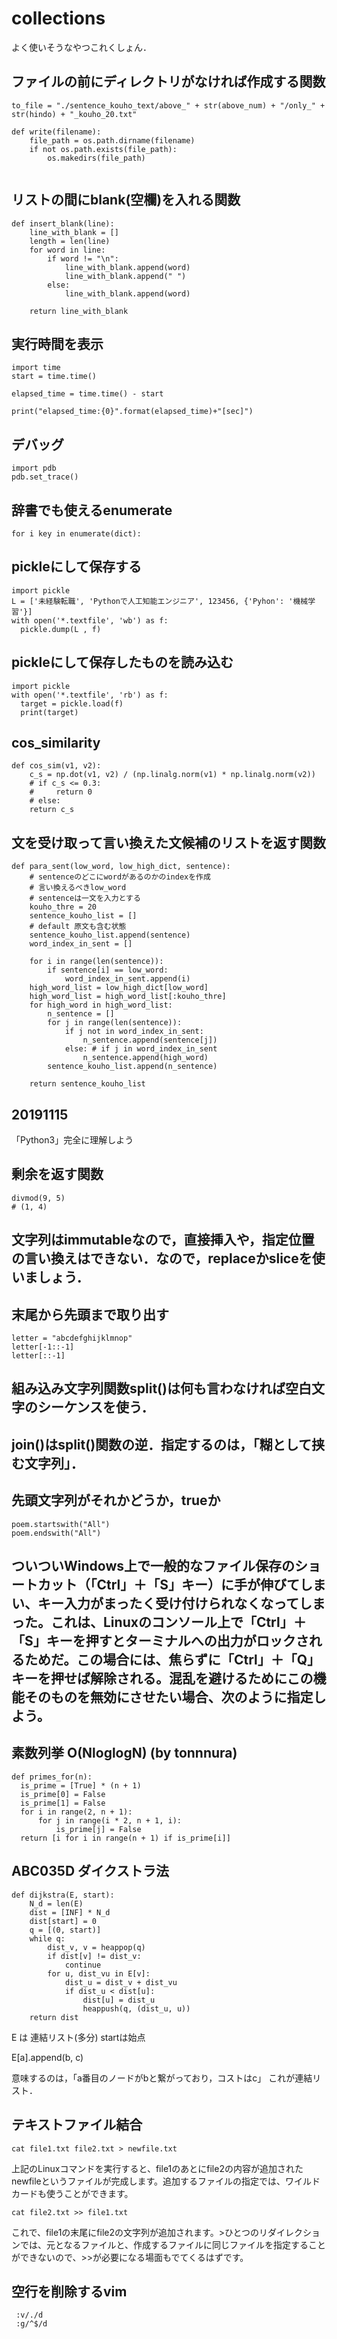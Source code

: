 # collections
よく使いそうなやつこれくしょん．


## ファイルの前にディレクトリがなければ作成する関数

```
to_file = "./sentence_kouho_text/above_" + str(above_num) + "/only_" + str(hindo) + "_kouho_20.txt"

def write(filename):
    file_path = os.path.dirname(filename)
    if not os.path.exists(file_path):
        os.makedirs(file_path)


```


## リストの間にblank(空欄)を入れる関数

```
def insert_blank(line):
    line_with_blank = []
    length = len(line)
    for word in line:
        if word != "\n":
            line_with_blank.append(word)
            line_with_blank.append(" ")
        else:
            line_with_blank.append(word)
    
    return line_with_blank
```

## 実行時間を表示
```
import time
start = time.time()

elapsed_time = time.time() - start

print("elapsed_time:{0}".format(elapsed_time)+"[sec]")
```

## デバッグ

```
import pdb
pdb.set_trace()
```

## 辞書でも使えるenumerate
```
for i key in enumerate(dict):
```

## pickleにして保存する
```
import pickle
L = ['未経験転職', 'Pythonで人工知能エンジニア', 123456, {'Pyhon': '機械学習'}]
with open('*.textfile', 'wb') as f:
  pickle.dump(L , f)
```


## pickleにして保存したものを読み込む
```
import pickle
with open('*.textfile', 'rb') as f:
  target = pickle.load(f)
  print(target)
```
## cos_similarity
```
def cos_sim(v1, v2):    
    c_s = np.dot(v1, v2) / (np.linalg.norm(v1) * np.linalg.norm(v2))
    # if c_s <= 0.3:
    #     return 0
    # else:
    return c_s
```

## 文を受け取って言い換えた文候補のリストを返す関数
```
def para_sent(low_word, low_high_dict, sentence):
	# sentenceのどこにwordがあるのかのindexを作成
	# 言い換えるべきlow_word
	# sentenceは一文を入力とする
	kouho_thre = 20
	sentence_kouho_list = []
	# default 原文も含む状態
	sentence_kouho_list.append(sentence)
	word_index_in_sent = []

	for i in range(len(sentence)):
		if sentence[i] == low_word:
			word_index_in_sent.append(i)
	high_word_list = low_high_dict[low_word]
	high_word_list = high_word_list[:kouho_thre]
	for high_word in high_word_list:
		n_sentence = []
		for j in range(len(sentence)):
			if j not in word_index_in_sent: 
				n_sentence.append(sentence[j])
			else: # if j in word_index_in_sent
				n_sentence.append(high_word)
		sentence_kouho_list.append(n_sentence)
	
	return sentence_kouho_list
```

## 20191115
「Python3」完全に理解しよう

## 剰余を返す関数
```
divmod(9, 5)
# (1, 4)
```

## 文字列はimmutableなので，直接挿入や，指定位置の言い換えはできない．なので，replaceかsliceを使いましょう．

## 末尾から先頭まで取り出す
```
letter = "abcdefghijklmnop"
letter[-1::-1]
letter[::-1]
```
## 組み込み文字列関数split()は何も言わなければ空白文字のシーケンスを使う．

## join()はsplit()関数の逆．指定するのは，「糊として挟む文字列」．

## 先頭文字列がそれかどうか，trueか
```
poem.startswith("All")
poem.endswith("All")
```

## ついついWindows上で一般的なファイル保存のショートカット（「Ctrl」＋「S」キー）に手が伸びてしまい、キー入力がまったく受け付けられなくなってしまった。これは、Linuxのコンソール上で「Ctrl」＋「S」キーを押すとターミナルへの出力がロックされるためだ。この場合には、焦らずに「Ctrl」＋「Q」キーを押せば解除される。混乱を避けるためにこの機能そのものを無効にさせたい場合、次のように指定しよう。


## 素数列挙 O(NloglogN) (by tonnnura)
```
def primes_for(n):
  is_prime = [True] * (n + 1)
  is_prime[0] = False
  is_prime[1] = False
  for i in range(2, n + 1):
      for j in range(i * 2, n + 1, i):
          is_prime[j] = False
  return [i for i in range(n + 1) if is_prime[i]]
```
## ABC035D ダイクストラ法
```
def dijkstra(E, start):
    N_d = len(E)
    dist = [INF] * N_d
    dist[start] = 0
    q = [(0, start)]
    while q:
        dist_v, v = heappop(q)
        if dist[v] != dist_v:
            continue
        for u, dist_vu in E[v]:
            dist_u = dist_v + dist_vu
            if dist_u < dist[u]:
                dist[u] = dist_u
                heappush(q, (dist_u, u))
    return dist
```
E は 連結リスト(多分)
startは始点

E[a].append(b, c)


意味するのは，「a番目のノードがbと繋がっており，コストはc」
これが連結リスト．
## テキストファイル結合
```
cat file1.txt file2.txt > newfile.txt
```
上記のLinuxコマンドを実行すると、file1のあとにfile2の内容が追加されたnewfileというファイルが完成します。追加するファイルの指定では、ワイルドカードも使うことができます。

``` 
cat file2.txt >> file1.txt
```
これで、file1の末尾にfile2の文字列が追加されます。>ひとつのリダイレクションでは、元となるファイルと、作成するファイルに同じファイルを指定することができないので、>>が必要になる場面もでてくるはずです。

## 空行を削除するvim
```
 :v/./d
 :g/^$/d
```
